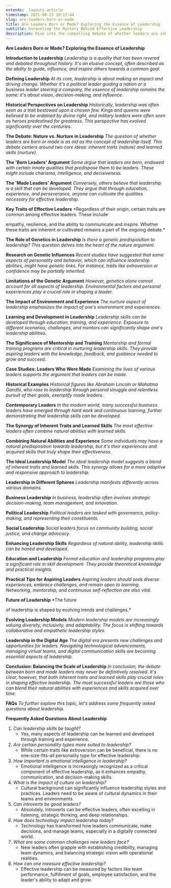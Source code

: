```yaml
---
extends: _layouts.article
timestamp: 2021-08-23 19:17:44
slug: are-leaders-born-or-made
title: Are Leaders Born or Made? Exploring the Essence of Leadership
subtitle: Unraveling the Mystery Behind Effective Leadership
description: Dive into the compelling debate of whether leaders are inherently born or cultivated through experience. This engaging article explores the synergy of natural traits and learned skills in shaping effective leaders.
---
```

**Are Leaders Born or Made? Exploring the Essence of Leadership**

**Introduction to Leadership**
*Leadership is a quality that has been revered and debated throughout history. It's an elusive concept, often described as the ability to guide, influence, and inspire others towards a common goal.*

   **Defining Leadership**
   *At its core, leadership is about making an impact and driving change. Whether it's a political leader guiding a nation or a business leader steering a company, the essence of leadership remains the same: it's about vision, decision-making, and influence.*

   **Historical Perspectives on Leadership**
   *Historically, leadership was often seen as a trait bestowed upon a chosen few. Kings and queens were believed to be ordained by divine right, and military leaders were often seen as heroes predestined for greatness. This perspective has evolved significantly over the centuries.*

**The Debate: Nature vs. Nurture in Leadership**
*The question of whether leaders are born or made is as old as the concept of leadership itself. This debate centers around two core ideas: inherent traits (nature) and learned skills (nurture).*

   **The 'Born Leaders' Argument**
   *Some argue that leaders are born, endowed with certain innate qualities that predispose them to be leaders. These might include charisma, intelligence, and decisiveness.*

   **The 'Made Leaders' Argument**
   *Conversely, others believe that leadership is a skill that can be developed. They argue that through education, experience, and perseverance, anyone can cultivate the qualities necessary for effective leadership.*

   **Key Traits of Effective Leaders**
   *Regardless of their origin, certain traits are common among effective leaders. These include

   empathy, resilience, and the ability to communicate and inspire. Whether these traits are inherent or cultivated remains a part of the ongoing debate.*

**The Role of Genetics in Leadership**
*Is there a genetic predisposition to leadership? This question delves into the heart of the nature argument.*

   **Research on Genetic Influences**
   *Recent studies have suggested that some aspects of personality and behavior, which can influence leadership abilities, might have genetic links. For instance, traits like extroversion or confidence may be partially inherited.*

   **Limitations of the Genetic Argument**
   *However, genetics alone cannot account for all aspects of leadership. Environmental factors and personal experiences play a crucial role in shaping a leader.*

**The Impact of Environment and Experience**
*The nurture aspect of leadership emphasizes the impact of one's environment and experiences.*

   **Learning and Development in Leadership**
   *Leadership skills can be developed through education, training, and experience. Exposure to different scenarios, challenges, and mentors can significantly shape one's leadership abilities.*

   **The Significance of Mentorship and Training**
   *Mentorship and formal training programs are critical in nurturing leadership skills. They provide aspiring leaders with the knowledge, feedback, and guidance needed to grow and succeed.*

**Case Studies: Leaders Who Were Made**
*Examining the lives of various leaders supports the argument that leaders can be made.*

   **Historical Examples**
   *Historical figures like Abraham Lincoln or Mahatma Gandhi, who rose to leadership through personal struggle and relentless pursuit of their goals, exemplify made leaders.*

   **Contemporary Leaders**
   *In the modern world, many successful business leaders have emerged through hard work and continuous learning, further demonstrating that leadership skills can be developed.*

**The Synergy of Inherent Traits and Learned Skills**
*The most effective leaders often combine natural abilities with learned skills.*

   **Combining Natural Abilities and Experience**
   *Some individuals may have a natural predisposition towards leadership, but it's their experiences and acquired skills that truly shape their effectiveness.*

   **The Ideal Leadership Model**
   *The ideal leadership model suggests a blend of inherent traits and learned skills. This synergy allows for a more adaptive and responsive approach to leadership.*

**Leadership in Different Spheres**
*Leadership manifests differently across various domains.*

   **Business Leadership**
   *In business, leadership often involves strategic decision-making, team management, and innovation.*

   **Political Leadership**
   *Political leaders are tasked with governance, policy-making, and representing their constituents.*

   **Social Leadership**
   *Social leaders focus on community building, social justice, and change advocacy.*

**Enhancing Leadership Skills**
*Regardless of natural ability, leadership skills can be honed and developed.*

   **Education and Leadership**
   *Formal education and leadership programs play a significant role in skill development. They provide theoretical knowledge and practical insights.*

   **Practical Tips for Aspiring Leaders**
   *Aspiring leaders should seek diverse experiences, embrace challenges, and remain open to learning. Networking, mentorship, and continuous self-reflection are also vital.*

**Future of Leadership**
*The future

of leadership is shaped by evolving trends and challenges.*

   **Evolving Leadership Models**
   *Modern leadership models are increasingly valuing diversity, inclusivity, and adaptability. The focus is shifting towards collaborative and empathetic leadership styles.*

   **Leadership in the Digital Age**
   *The digital era presents new challenges and opportunities for leaders. Navigating technological advancements, managing virtual teams, and digital communication skills are becoming essential aspects of leadership.*

**Conclusion: Balancing the Scale of Leadership**
*In conclusion, the debate between born and made leaders may never be definitively resolved. It's clear, however, that both inherent traits and learned skills play crucial roles in shaping effective leadership. The most successful leaders are those who can blend their natural abilities with experiences and skills acquired over time.*

**FAQs**
*To further explore this topic, let's address some frequently asked questions about leadership.*

   **Frequently Asked Questions About Leadership**
   1. *Can leadership skills be taught?*
      - Yes, many aspects of leadership can be learned and developed through training and experience.
   2. *Are certain personality types more suited to leadership?*
      - While certain traits like extroversion can be beneficial, there is no one-size-fits-all personality type for effective leadership.
   3. *How important is emotional intelligence in leadership?*
      - Emotional intelligence is increasingly recognized as a critical component of effective leadership, as it enhances empathy, communication, and decision-making skills.
   4. *What is the impact of culture on leadership?*
      - Cultural background can significantly influence leadership styles and practices. Leaders need to be aware of cultural dynamics in their teams and environments.
   5. *Can introverts be good leaders?*
      - Absolutely. Introverts can be effective leaders, often excelling in listening, strategic thinking, and deep relationships.
   6. *How does technology impact leadership today?*
      - Technology has transformed how leaders communicate, make decisions, and manage teams, especially in a digitally connected world.
   7. *What are some common challenges new leaders face?*
      - New leaders often grapple with establishing credibility, managing team dynamics, and balancing strategic vision with operational realities.
   8. *How can one measure effective leadership?*
      - Effective leadership can be measured by factors like team performance, fulfillment of goals, employee satisfaction, and the leader's ability to adapt and grow.

